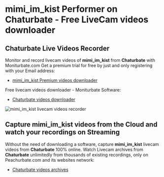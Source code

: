 # mimi_im_kist Performer on Chaturbate - Free LiveCam videos downloader

## Chaturbate Live Videos Recorder

Monitor and record livecam videos of **mimi_im_kist** from **Chaturbate** with Moniturbate.com
Get a premium trial for free by just and only registering with your Email address:
* [mimi_im_kist Premium videos downloader](https://moniturbate.com/request-demo-licence-key.html)

Free livecam videos downloader - Moniturbate Software:
* [Chaturbate videos downloader](https://moniturbate.com/moniturbate-download-software.html)

![mimi_im_kist livecam videos recorder](https://peachurnet.com/templates/moniturbate-software.png)


## Capture mimi_im_kist videos from the Cloud and watch your recordings on Streaming

Without the need of downloading a software, capture **mimi_im_kist** livecam videos from **Chaturbate** 100% online.
Watch Livecam archives from **Chaturbate** unlimitedly from thousands of existing recordings, only on Peachurbate.com and its websites network:
* [Chaturbate videos archives](https://peachurnet.com/)